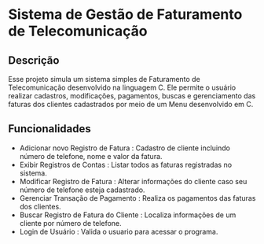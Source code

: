 # Sistema de Gestão de Faturamento de Telecomunicação

## Descrição 

Esse projeto simula um sistema simples de Faturamento de Telecomunicação desenvolvido na linguagem C. Ele permite o usuário realizar cadastros, modificações, pagamentos, buscas e gerenciamento das faturas dos clientes cadastrados por meio de um Menu desenvolvido em C.

## Funcionalidades

- Adicionar novo Registro de Fatura : Cadastro de cliente incluindo número de telefone, nome e valor da fatura.  
- Exibir Registros de Contas : Listar todos as faturas registradas no sistema.
- Modificar Registro de Fatura : Alterar informações do cliente caso seu número de telefone esteja cadastrado.
- Gerenciar Transação de Pagamento : Realiza os pagamentos das faturas dos clientes.
- Buscar Registro de Fatura do Cliente : Localiza informações de um cliente por número de telefone.
- Login de Usuário : Valida o usuario para acessar o programa.